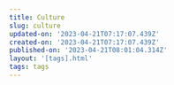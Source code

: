 ```yaml
---
title: Culture
slug: culture
updated-on: '2023-04-21T07:17:07.439Z'
created-on: '2023-04-21T07:17:07.439Z'
published-on: '2023-04-21T08:01:04.314Z'
layout: '[tags].html'
tags: tags
---
```




